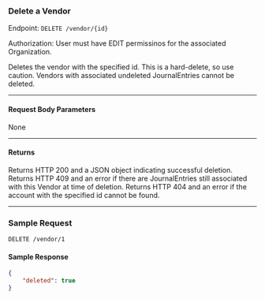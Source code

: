 ### Delete a Vendor
Endpoint: `DELETE /vendor/{id}`

Authorization: User must have EDIT permissinos for the associated Organization.

Deletes the vendor with the specified id. This is a hard-delete, so use caution. Vendors with associated undeleted JournalEntries cannot be deleted.
___

#### Request Body Parameters
None
___
#### Returns
Returns HTTP 200 and a JSON object indicating successful deletion. Returns HTTP 409 and an error if there are JournalEntries still associated with this Vendor at time of deletion. Returns HTTP 404 and an error if the account with the specified id cannot be found.
___


### Sample Request
`DELETE /vendor/1`


#### Sample Response
```json
{
    "deleted": true
}
```